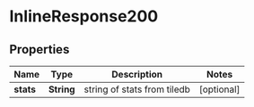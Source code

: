 

# InlineResponse200


## Properties

Name | Type | Description | Notes
------------ | ------------- | ------------- | -------------
**stats** | **String** | string of stats from tiledb |  [optional]




